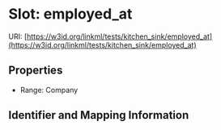 # Slot: employed_at

URI: [https://w3id.org/linkml/tests/kitchen_sink/employed_at](https://w3id.org/linkml/tests/kitchen_sink/employed_at)



<!-- no inheritance hierarchy -->


## Properties

 * Range: Company



## Identifier and Mapping Information





